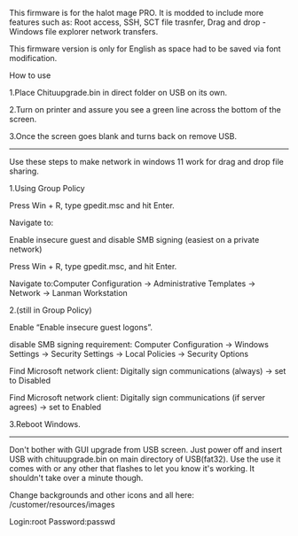 This firmware is for the halot mage PRO. It is modded to include more features such as:
Root access, SSH, SCT file trasnfer, Drag and drop - Windows file explorer network transfers.

This firmware version is only for English as space had to be saved via font modification.




How to use

1.Place Chituupgrade.bin in direct folder on USB on its own.

2.Turn on printer and assure you see a green line across the bottom of the screen.

3.Once the screen goes blank and turns back on remove USB.

--------------------------------------------------------------------------------------

Use these steps to make network in windows 11 work for drag and drop file sharing.

1.Using Group Policy

Press Win + R, type gpedit.msc and hit Enter.

Navigate to:


Enable insecure guest and disable SMB signing (easiest on a private network)

Press Win + R, type gpedit.msc, and hit Enter.

Navigate to:Computer Configuration → Administrative Templates → Network → Lanman Workstation


2.(still in Group Policy) 

Enable “Enable insecure guest logons”.

disable SMB signing requirement: Computer Configuration → Windows Settings → Security Settings → Local Policies → Security Options

Find Microsoft network client: Digitally sign communications (always) → set to Disabled

Find Microsoft network client: Digitally sign communications (if server agrees) → set to Enabled


3.Reboot Windows.


--------------------------------------------------------------------------------------
Don't bother with GUI upgrade from USB screen. Just power off and insert USB with chituupgrade.bin on main directory of USB(fat32).
Use the use it comes with or any other that flashes to let you know it's working. It shouldn't take over a minute though.

Change backgrounds and other icons and all here: /customer/resources/images

Login:root Password:passwd
